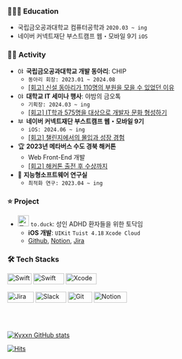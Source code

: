 ### 👨🏻‍🎓 Education
- 국립금오공과대학교 컴퓨터공학과 `2020.03 ~ ing`
- 네이버 커넥트재단 부스트캠프 웹・모바일 9기 `iOS`

### 🏃🏻 Activity
- <img width="15" src="https://github.com/user-attachments/assets/0f86978a-9fc0-4048-bf6b-ad79478ff7d4" alt="야금톡 로고"> **국립금오공과대학교 개발 동아리**: CHIP
    - `동아리 회장: 2023.01 ~ 2024.08`
    - [[회고] 신설 동아리가 110명의 부원을 모을 수 있었던 이유](https://blog.naver.com/kyxxn_/223508403143)
-  <img width="15" src="https://github.com/user-attachments/assets/2d9c08a0-2fb1-4b4e-b4ea-be8cf54f213f" alt="야금톡 로고"> **대학교 IT 세미나 행사**: 야밤의 금오톡
    - `기획장: 2024.03 ~ ing`
    - [[회고] IT학과 575명을 대상으로 개발자 문화 형성하기](https://blog.naver.com/kyxxn_)      
- <img width="15" src="https://github.com/user-attachments/assets/ff54df1b-9c95-49de-8d65-30315483a6ae" alt="부스트캠프 로고"> **네이버 커넥트재단 부스트캠프 웹・모바일 9기**
    - `iOS: 2024.06 ~ ing`
    - [[회고] 챌린지에서의 몰입과 성장 경험](https://blog.naver.com/kyxxn_/223542686446)
- 🏆 **2023년 메타버스 수도 경북 해커톤**
    - Web Front-End 개발
    - [[회고] 해커톤 출전 후 수상까지](https://blog.naver.com/kyxxn_/223302995857)
- 🥼 **지능형소프트웨어 연구실**
    - `최적화 연구: 2023.04 ~ ing`

### ⭐️ Project
- <img width="25" src="https://github.com/user-attachments/assets/ce478471-d90c-4b46-afc0-0e345123da9d" alt="토덕 로고"> `to.duck`: 성인 ADHD 환자들을 위한 토닥임
    - **iOS 개발**: `UIKit` `Tuist 4.18` `Xcode Cloud`
    - [Github](https://github.com/toduck-App), [Notion](https://kyxxn.notion.site/to-duck-dfa389d8e7c94be2b35695f79d40e5a5?pvs=4), [Jira](https://gywns626.atlassian.net/jira/software/projects/TOD/boards/3)

### 🛠️ Tech Stacks
<img alt="Swift" width="55" height="25" src="https://img.shields.io/badge/iOS-FFFFFF?style=flat-square&logo=ios&logoColor=black"> <img alt="Swift" width="70" height="25" src="https://img.shields.io/badge/swift-F54A2A?style=for-the-badge&logo=swift&logoColor=white"> <img alt="Xcode" width="70" height="25" src="https://img.shields.io/badge/Xcode-007ACC?style=for-the-badge&logo=Xcode&logoColor=white">

<img alt="Jira" width="60" height="25" src="https://img.shields.io/badge/jira-147EFB?style=for-the-badge&logo=Jira&logoColor=white"> <img alt="Slack" width="70" height="25" src="https://img.shields.io/badge/Slack-4A154B?style=for-the-badge&logo=slack&logoColor=white"> <img alt="Git" width="55" height="25" src="https://img.shields.io/badge/git-%23F05033.svg?style=for-the-badge&logo=git&logoColor=white"> <img alt="Notion" width="75" height="25" src="https://img.shields.io/badge/Notion-%23FFFFFF.svg?style=flat-square&logo=notion&logoColor=black">

<br>
<br>

[![Kyxxn GitHub stats](https://github-readme-stats.vercel.app/api?username=kyxxn)](https://github.com/kyxxn/github-readme-stats)

[![Hits](https://hits.seeyoufarm.com/api/count/incr/badge.svg?url=https%3A%2F%2Fgithub.com%2Fkyxxn%2Fhit-counter&count_bg=%23868686&title_bg=%23000000&icon=&icon_color=%23F7F7F7&title=hits&edge_flat=false)](https://hits.seeyoufarm.com)
